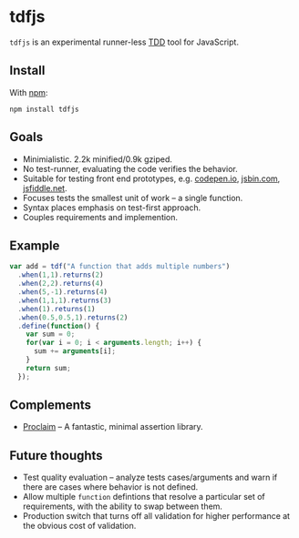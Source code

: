 # tdfjs

`tdfjs` is an experimental runner-less [TDD](http://en.wikipedia.org/wiki/Test-driven_development)
tool for JavaScript.

## Install

With [npm](http://npmjs.org/):

```
npm install tdfjs
```

## Goals

* Minimialistic. 2.2k minified/0.9k gziped.
* No test-runner, evaluating the code verifies the behavior.
* Suitable for testing front end prototypes, e.g. [codepen.io](http://codepen.io), [jsbin.com](http://jsbin.com), [jsfiddle.net](http://jsfiddle.net).
* Focuses tests the smallest unit of work &ndash; a single function.
* Syntax places emphasis on test-first approach.
* Couples requirements and implemention.

## Example

```js
var add = tdf("A function that adds multiple numbers")
  .when(1,1).returns(2)
  .when(2,2).returns(4)
  .when(5,-1).returns(4)
  .when(1,1,1).returns(3)
  .when(1).returns(1)
  .when(0.5,0.5,1).returns(2)
  .define(function() {
    var sum = 0;
    for(var i = 0; i < arguments.length; i++) {
      sum += arguments[i];
    }
    return sum;
  });
```

## Complements

* [Proclaim](https://github.com/rowanmanning/proclaim) &ndash; A fantastic, minimal assertion library.

## Future thoughts

* Test quality evaluation &ndash; analyze tests cases/arguments and warn if there are cases where behavior is not defined.
* Allow multiple `function` defintions that resolve a particular set of requirements, with the ability to swap between them.
* Production switch that turns off all validation for higher performance at the obvious cost of validation.



